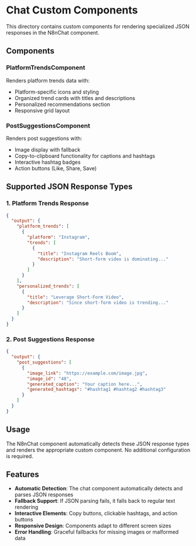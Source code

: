 # Chat Custom Components

This directory contains custom components for rendering specialized JSON responses in the N8nChat component.

## Components

### PlatformTrendsComponent

Renders platform trends data with:

- Platform-specific icons and styling
- Organized trend cards with titles and descriptions
- Personalized recommendations section
- Responsive grid layout

### PostSuggestionsComponent

Renders post suggestions with:

- Image display with fallback
- Copy-to-clipboard functionality for captions and hashtags
- Interactive hashtag badges
- Action buttons (Like, Share, Save)

## Supported JSON Response Types

### 1. Platform Trends Response

```json
{
  "output": {
    "platform_trends": [
      {
        "platform": "Instagram",
        "trends": [
          {
            "title": "Instagram Reels Boom",
            "description": "Short-form video is dominating..."
          }
        ]
      }
    ],
    "personalized_trends": [
      {
        "title": "Leverage Short-Form Video",
        "description": "Since short-form video is trending..."
      }
    ]
  }
}
```

### 2. Post Suggestions Response

```json
{
  "output": {
    "post_suggestions": [
      {
        "image_link": "https://example.com/image.jpg",
        "image_id": "48",
        "generated_caption": "Your caption here...",
        "generated_hashtags": "#hashtag1 #hashtag2 #hashtag3"
      }
    ]
  }
}
```

## Usage

The N8nChat component automatically detects these JSON response types and renders the appropriate custom component. No additional configuration is required.

## Features

- **Automatic Detection**: The chat component automatically detects and parses JSON responses
- **Fallback Support**: If JSON parsing fails, it falls back to regular text rendering
- **Interactive Elements**: Copy buttons, clickable hashtags, and action buttons
- **Responsive Design**: Components adapt to different screen sizes
- **Error Handling**: Graceful fallbacks for missing images or malformed data
